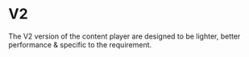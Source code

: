 # V2

The V2 version of the content player are designed to be lighter, better performance & specific to the requirement.
